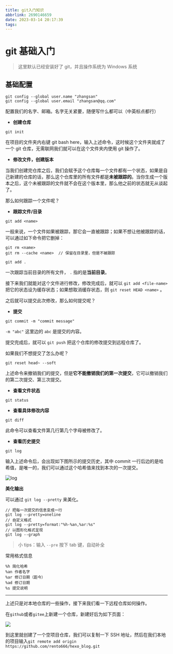 ```yaml
---
title: git入门知识
abbrlink: 2690146659
date: 2023-03-14 20:17:39
tags:
---
```


# git 基础入门

> 这里默认已经安装好了 git，并且操作系统为 Windows 系统

## 基础配置

```
git config --global user.name "zhangsan"
git config --global user.email "zhangsan@qq.com"
```

配置我们的名字、邮箱。名字无关紧要，随便写什么都可以（中英标点都行）

- **创建仓库**

```
git init
```

在项目的文件夹内右键 git bash here，输入上述命令，这时候这个文件夹就成了一个 git 仓库，无需联网我们就可以在这个文件夹内使用 git 操作了。

- **修改文件，创建版本**

当我们创建完仓库之后，我们会赋予这个仓库每一个文件都有一个状态，如果是自己新建的仓库的话，那么这个仓库里的所有文件都是**未被跟踪的**。当你生成一个版本之后，这个未被跟踪的文件就不会在这个版本里，那么他之前的状态就无从谈起了。

那么如何跟踪一个文件呢？

- **跟踪文件/目录**

```
git add <name>
```

一般来说，一个文件如果被跟踪，那它会一直被跟踪；如果不想让他被跟踪的话，可以通过如下命令把它删掉：

```
git rm <name>
git rm --cache <name>  // 保留在目录里，但是不被跟踪
```

```
git add .
```

一次跟踪当前目录的所有文件， `.` 指的是**当前目录**。

接下来我们就能对这个文件进行修改，修改完成后，就可以 `git add <file-name>` 把它的状态设为缓存状态；如果想取消缓存状态，则 `git reset HEAD <name>` 。

之后就可以提交此次修改，那么如何提交呢？

- **提交**

```
git commit -m "commit message"
```

`-m "abc"` 这里边的 `abc` 是提交的内容。

提交完成后，就可以 `git push` 把这个仓库的修改提交到远程仓库了。

如果我们不想提交了怎么办呢？

```
git reset head~ --soft
```

上述命令来撤销我们的提交，但是**它不能撤销我们的第一次提交**，它可以撤销我们的第二次提交、第三次提交。

- **查看文件状态**

```
git status
```

- **查看具体修改内容**

```
git diff
```

此命令可以查看文件第几行第几个字母被修改了。

- **查看历史提交**

```
git log
```

输入上述命令后，会出现如下图所示的提交历史，其中 commit 一行后边的是哈希值，是唯一的，我们可以通过这个哈希值来找到本次的一次提交。

![log](git_log.png)

**美化输出**

可以通过 `git log --pretty` 来美化。

```
// 把每一次提交的信息变成一行
git log --pretty=oneline
// 自定义格式
git log --pretty=format:"%h-%an,%ar:%s"
// 以图形化格式呈现
git log --graph
```

> 小 tips：输入 `--pre` 按下 tab 键，自动补全

常用格式信息

```
%h 简化哈希
%an 作者名字
%ar 修订日期（距今）
%ad 修订日期
%s 提交说明
```

---

上述只是对本地仓库的一些操作，接下来我们看一下远程仓库如何操作。

在`github`或者`gitee`上新建一个仓库，新建好后为如下页面：

![](repository.png)

到这里就创建了一个空项目仓库，我们可以复制一下 SSH 地址，然后在我们本地的项目输入`git remote add origin https://github.com/rento666/hexo_blog.git`
